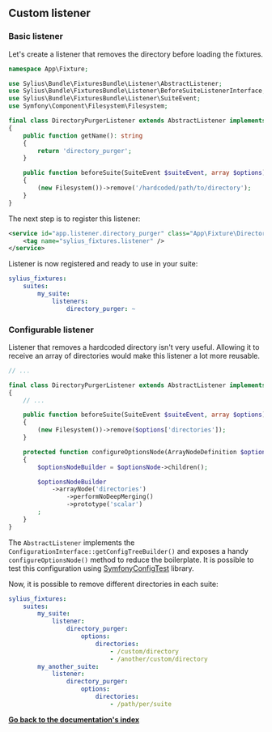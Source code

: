 ## Custom listener

### Basic listener

Let's create a listener that removes the directory before loading the fixtures.

```php
namespace App\Fixture;

use Sylius\Bundle\FixturesBundle\Listener\AbstractListener;
use Sylius\Bundle\FixturesBundle\Listener\BeforeSuiteListenerInterface;
use Sylius\Bundle\FixturesBundle\Listener\SuiteEvent;
use Symfony\Component\Filesystem\Filesystem;

final class DirectoryPurgerListener extends AbstractListener implements ListenerInterface
{
    public function getName(): string
    {
        return 'directory_purger';
    }

    public function beforeSuite(SuiteEvent $suiteEvent, array $options): void
    {
        (new Filesystem())->remove('/hardcoded/path/to/directory');
    }
}
```

The next step is to register this listener:

```xml
<service id="app.listener.directory_purger" class="App\Fixture\DirectoryPurgerListener">
    <tag name="sylius_fixtures.listener" />
</service>
```

Listener is now registered and ready to use in your suite:

```yaml
sylius_fixtures:
    suites:
        my_suite:
            listeners:
                directory_purger: ~
```

### Configurable listener

Listener that removes a hardcoded directory isn't very useful. Allowing it to receive an array of directories would make
this listener a lot more reusable.

```php
// ...

final class DirectoryPurgerListener extends AbstractListener implements ListenerInterface
{
    // ...

    public function beforeSuite(SuiteEvent $suiteEvent, array $options): void
    {
        (new Filesystem())->remove($options['directories']);
    }

    protected function configureOptionsNode(ArrayNodeDefinition $optionsNode): void
    {
        $optionsNodeBuilder = $optionsNode->children();

        $optionsNodeBuilder
            ->arrayNode('directories')
                ->performNoDeepMerging()
                ->prototype('scalar')
        ;
    }
}
```

The `AbstractListener` implements the `ConfigurationInterface::getConfigTreeBuilder()` and exposes a handy
`configureOptionsNode()` method to reduce the boilerplate. It is possible to test this configuration
using [SymfonyConfigTest] library.

Now, it is possible to remove different directories in each suite:

```yaml
sylius_fixtures:
    suites:
        my_suite:
            listener:
                directory_purger:
                    options:
                        directories:
                            - /custom/directory
                            - /another/custom/directory
        my_another_suite:
            listener:
                directory_purger:
                    options:
                        directories:
                            - /path/per/suite
```

**[Go back to the documentation's index](index.md)**

[SymfonyConfigTest]: https://github.com/matthiasnoback/SymfonyConfigTest
